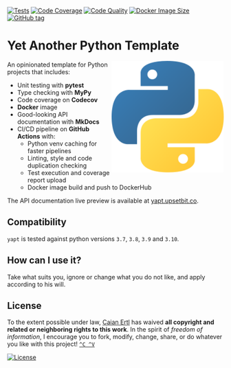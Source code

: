<!-- badges -->
[![Tests][gh-tc-shield]][gh-tc-url]
[![Code Coverage][codecov-shield]][codecov-url]
[![Code Quality][lgtm-shield]][lgtm-url]
[![Docker Image Size][docker-img-size-shield]][docker-url]
[![GitHub tag][tag-shield]][tag-url]

# Yet Another Python Template

<img src=".docs/logo.svg" height="260px" align="right"/>

An opinionated template for Python projects that includes:

- Unit testing with **pytest**
- Type checking with **MyPy**
- Code coverage on **Codecov**
- **Docker** image
- Good-looking API documentation with **MkDocs**
- CI/CD pipeline on **GitHub Actions** with:
    - Python venv caching for faster pipelines
    - Linting, style and code duplication checking
    - Test execution and coverage report upload
    - Docker image build and push to DockerHub

The API documentation live preview is available at [yapt.upsetbit.co](yapt-docs).


## Compatibility

`yapt` is tested against python versions `3.7`, `3.8`, `3.9` and `3.10`.


## How can I use it?

Take what suits you, ignore or change what you do not like, and apply according to his will.


## License

To the extent possible under law, [Caian Ertl][me] has waived __all copyright and related or neighboring rights to this
work__. In the spirit of _freedom of information_, I encourage you to fork, modify, change, share, or do whatever you
like with this project! [`^C ^V`][kopimi]

[![License][cc-shield]][cc-url]


<!-- badges refs -->
[yapt-docs]: https://yapt.upsetbit.co

[gh-tc-shield]: https://img.shields.io/github/workflow/status/caian-org/yapt/run-tests-and-upload-coverage?label=tests&logo=github&style=flat-square
[gh-tc-url]: https://github.com/caian-org/yapt/actions/workflows/test-with-cov.yml

[codecov-shield]: https://img.shields.io/codecov/c/github/caian-org/yapt.svg?logo=codecov&logoColor=FFF&style=flat-square
[codecov-url]: https://codecov.io/gh/caian-org/yapt

[lgtm-shield]: https://img.shields.io/lgtm/grade/python/g/caian-org/yapt.svg?logo=lgtm&style=flat-square
[lgtm-url]: https://lgtm.com/projects/g/caian-org/yapt/context:python

[docker-img-size-shield]: https://img.shields.io/docker/image-size/caian/yapt?sort=semver&logo=docker&logoColor=FFF&style=flat-square
[docker-url]: https://hub.docker.com/r/caian/yapt

[tag-shield]: https://img.shields.io/github/tag/caian-org/yapt.svg?logo=git&logoColor=FFF&style=flat-square
[tag-url]: https://github.com/caian-org/yapt/releases

<!-- license info refs -->
[me]: https://github.com/upsetbit
[cc-shield]: https://forthebadge.com/images/badges/cc-0.svg
[cc-url]: http://creativecommons.org/publicdomain/zero/1.0

[kopimi]: https://kopimi.com
